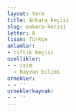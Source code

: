 ```yaml
---
layout: term
title: Ankara keçisi
slug: ankara-kecisi
letter: A
lisan: Türkçe
anlamlar:
- tiftik keçisi
ozellikler:
- - isim
  - hayvan bilimi
ornekler:
- - ''
orneklerkaynak:
- - ''
---
```

